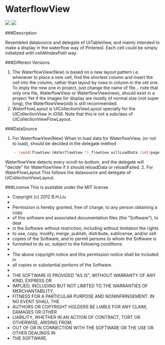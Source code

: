 WaterflowView 
==========================

<img src="https://github.com/aceisScope/WaterflowView/raw/master/screenshot.png"/>  
<img src="https://github.com/aceisScope/WaterflowView/raw/master/screenshot2.png"/> 

###Description

Resembled datasource and delegate of UITableView, and mainly intended to make a display in the waterflow way of Pinterest. 
Each cell could be simply initialized with cellAtIndexPath way.

###Different Versions
1. The WaterflowView(New) is based on a new layout pattern i.e. whenever to place a new cell, find the shortest column and insert the cell into the column, rather than layout by rows in column in the old one. To imply the new one in project, just change the name of file... note that only one file, WaterflowView or WaterflowView(new), should exist in a project
Yet if the images for display are mostly of normal size (not super long), the WaterflowView(old) is still recommended.
2. WaterFlowLayout is UICollectionViewLayout specially for the UICollectionView in iOS6. Note that this is not a subclass of UICollectionViewFlowLayout.

###DataSource
1. For WaterflowView(New)
When to load data for WaterflowView, (or not to load), should be decided in the delegate method 

``` objective-c
    - (void)flowView:(WaterflowView *)_flowView willLoadData:(int)page   
```

WaterflowView detects every scroll-to-bottom, and the delegate will "decide" for WaterflowView if it should reloadData or reloadFailed. 
2. For WaterFlowLayout
This follows the datasource and delegate of UICollectionViewLayout.

###License
This is available under the MIT license. 
 * Copyright (c) 2012 B.H.Liu  
 * 
 * Permission is hereby granted, free of charge, to any person obtaining a copy
 * of this software and associated documentation files (the "Software"), to deal
 * in the Software without restriction, including without limitation the rights
 * to use, copy, modify, merge, publish, distribute, sublicense, and/or sell
 * copies of the Software, and to permit persons to whom the Software is
 * furnished to do so, subject to the following conditions:
 * 
 * The above copyright notice and this permission notice shall be included in
 * all copies or substantial portions of the Software.
 * 
 * THE SOFTWARE IS PROVIDED "AS IS", WITHOUT WARRANTY OF ANY KIND, EXPRESS OR
 * IMPLIED, INCLUDING BUT NOT LIMITED TO THE WARRANTIES OF MERCHANTABILITY,
 * FITNESS FOR A PARTICULAR PURPOSE AND NONINFRINGEMENT. IN NO EVENT SHALL THE
 * AUTHORS OR COPYRIGHT HOLDERS BE LIABLE FOR ANY CLAIM, DAMAGES OR OTHER
 * LIABILITY, WHETHER IN AN ACTION OF CONTRACT, TORT OR OTHERWISE, ARISING FROM,
 * OUT OF OR IN CONNECTION WITH THE SOFTWARE OR THE USE OR OTHER DEALINGS IN
 * THE SOFTWARE.
 
